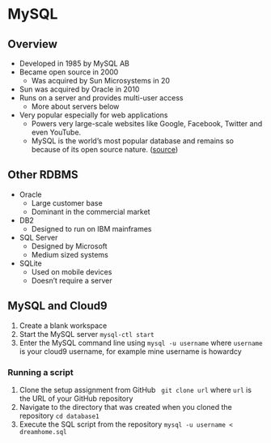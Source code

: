 # MySQL

## Overview
*  Developed in 1985 by MySQL AB
*  Became open source in 2000
    *  Was acquired by Sun Microsystems in 20
*  Sun was acquired by Oracle in 2010
*  Runs on a server and provides multi-user access
    *  More about servers below
*  Very popular especially for web applications
    * Powers very large-scale websites like Google, Facebook, Twitter and even YouTube.
    * MySQL is the world’s most popular database and remains so because of its open source nature. ([source](http://www.monitis.com/blog/cc-in-review-the-key-differences-between-sql-and-nosql-dbs/))

## Other RDBMS
*  Oracle
    *  Large customer base
    *  Dominant in the commercial market
*  DB2
    *  Designed to run on IBM mainframes
*  SQL Server
    *  Designed by Microsoft
    *  Medium sized systems
*  SQLite
    *  Used on mobile devices
    *  Doesn’t require a server

## MySQL and Cloud9

  1. Create a blank workspace
  2. Start the MySQL server `mysql-ctl start`
  3. Enter the MySQL command line using `mysql -u username` where `username` is your cloud9 username, for example mine username is howardcy

### Running a script
  1. Clone the setup assignment from GitHub  ` git clone url` where `url` is the URL of your GitHub repository
  2. Navigate to the directory that was created when you cloned the repository `cd database1`
  3. Execute the SQL script from the repository `mysql -u username < dreamhome.sql`
